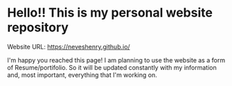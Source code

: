 # Hello!! This is my personal website repository
  Website URL: https://neveshenry.github.io/
  
I'm happy you reached this page! I am planning to use the website as a form of Resume/portifolio. So it will be updated constantly with my information and, most important, everything that I'm working on.
